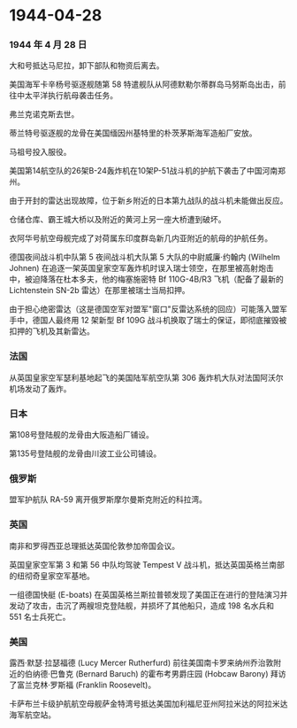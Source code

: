 # 1944-04-28

### 1944 年 4 月 28 日

大和号抵达马尼拉，卸下部队和物资后离去。

美国海军卡辛杨号驱逐舰随第 58
特遣舰队从阿德默勒尔蒂群岛马努斯岛出击，前往中太平洋执行航母袭击任务。

弗兰克诺克斯去世。

蒂兰特号驱逐舰的龙骨在美国缅因州基特里的朴茨茅斯海军造船厂安放。

马祖号投入服役。

美国第14航空队的26架B-24轰炸机在10架P-51战斗机的护航下袭击了中国河南郑州。

由于开封的雷达出现故障，位于新乡附近的日本第九战队的战斗机未能做出反应。

仓储仓库、霸王城大桥以及附近的黄河上另一座大桥遭到破坏。

衣阿华号航空母舰完成了对荷属东印度群岛新几内亚附近的航母的护航任务。

德国夜间战斗机中队第 5 夜间战斗机大队第 5 大队的中尉威廉·约翰内 (Wilhelm
Johnen)
在追逐一架英国皇家空军轰炸机时误入瑞士领空，在那里被高射炮击中，被迫降落在杜本多夫，他的梅塞施密特
Bf 110G-4B/R3 飞机（配备了最新的 Lichtenstein SN-2b
雷达）在那里被瑞士当局扣押。

由于担心绝密雷达（这是德国空军对盟军"窗口"反雷达系统的回应）可能落入盟军手中，德国人最终用
12 架新型 Bf 109G
战斗机换取了瑞士的保证，即彻底摧毁被扣押的飞机及其新雷达。

### 法国

从英国皇家空军瑟利基地起飞的美国陆军航空队第 306
轰炸机大队对法国阿沃尔机场发动了轰炸。

### 日本

第108号登陆舰的龙骨由大阪造船厂铺设。

第135号登陆舰的龙骨由川波工业公司铺设。

### 俄罗斯

盟军护航队 RA-59 离开俄罗斯摩尔曼斯克附近的科拉湾。

### 英国

南非和罗得西亚总理抵达英国伦敦参加帝国会议。

英国皇家空军第 3 和第 56 中队均驾驶 Tempest V
战斗机，抵达英国英格兰南部的纽彻奇皇家空军基地。

一组德国快艇 (E-boats)
在英国英格兰斯拉普顿发现了美国正在进行的登陆演习并发动了攻击，击沉了两艘坦克登陆舰，并损坏了其他船只，造成
198 名水兵和 551 名士兵死亡。

### 美国

露西·默瑟·拉瑟福德 (Lucy Mercer Rutherfurd)
前往美国南卡罗来纳州乔治敦附近的伯纳德·巴鲁克 (Bernard Baruch)
的霍布考男爵庄园 (Hobcaw Barony) 拜访了富兰克林·罗斯福 (Franklin
Roosevelt)。

卡萨布兰卡级护航航空母舰萨金特湾号抵达美国加利福尼亚州阿拉米达的阿拉米达海军航空站。